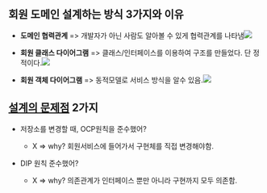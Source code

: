 ## 회원 도메인 설계하는 방식 3가지와 이유  
-   **도메인 협력관계** => 개발자가 아닌 사람도 알아볼 수 있게 협력관계를 나타냄![](https://api.transno.com/v3/document_image/0b058adc-2d6a-4e6b-873c-5a744a2f610e-10826299.jpg)  
    
-  **회원 클래스 다이어그램** => 클래스/인터페이스를 이용하여 구조를 만들었다. 단 정적이다.![](https://api.transno.com/v3/document_image/224780bd-554a-40a7-959f-93b22101f50a-10826299.jpg)  

 -   **회원 객체 다이어그램** => 동적모델로 서비스 방식을 알수 있음.![](https://api.transno.com/v3/document_image/d674b8f4-1e94-41ce-bfec-cb6b348a2bd8-10826299.jpg)  
    
## [설계의 문제점](https://dodeon.gitbook.io/study/kimyounghan-spring-core-principle/02-understanding-core-principle/example-member) 2가지  
-   저장소를 변경할 때, OCP원칙을 준수했어?  
    - X => why? 회원서비스에 들어가서 구현체를 직접 변경해야함.  
            
-   DIP 원칙 준수했어?  
	-   X => why? 의존관계가 인터페이스 뿐만 아니라 구현까지 모두 의존함.
